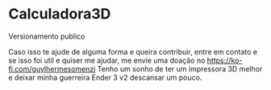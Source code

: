 # Calculadora3D
Versionamento publico

Caso isso te ajude de alguma forma e queira contribuir, entre em contato e se isso foi util e quiser me ajudar, 
me envie uma doação no https://ko-fi.com/guylhermesomenzi
Tenho um sonho de ter um impressora 3D melhor e deixar minha guerreira Ender 3 v2 descansar um pouco.
